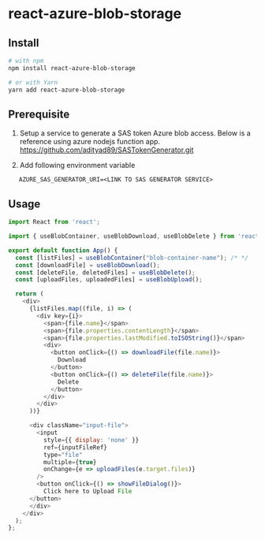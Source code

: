 # react-azure-blob-storage

## Install
```bash
# with npm
npm install react-azure-blob-storage

# or with Yarn
yarn add react-azure-blob-storage
```
## Prerequisite

1. Setup a service to generate a SAS token Azure blob access. Below is a reference using azure nodejs function app.
    https://github.com/adityad89/SASTokenGenerator.git

2. Add following environment variable
 ```
    AZURE_SAS_GENERATOR_URI=<LINK TO SAS GENERATOR SERVICE>
```
## Usage
```javascript
import React from 'react';

import { useBlobContainer, useBlobDownload, useBlobDelete } from 'react-azure-blob-storage'

export default function App() {
  const [listFiles] = useBlobContainer("blob-container-name"); /* */
  const [downloadFile] = useBlobDownload();
  const [deleteFile, deletedFiles] = useBlobDelete();
  const [uploadFiles, uploadedFiles] = useBlobUpload();

  return (
    <div>
      {listFiles.map((file, i) => (
        <div key={i}>
          <span>{file.name}</span>
          <span>{file.properties.contentLength}</span>
          <span>{file.properties.lastModified.toISOString()}</span>
          <div>
            <button onClick={() => downloadFile(file.name)}>
              Download
            </button>
            <button onClick={() => deleteFile(file.name)}>
              Delete
            </button>
          </div>
        </div>
      ))}

      <div className="input-file">
        <input
          style={{ display: 'none' }}
          ref={inputFileRef}
          type="file"
          multiple={true}
          onChange={e => uploadFiles(e.target.files)}
        />
        <button onClick={() => showFileDialog()}>
          Click here to Upload File
      </button>
      </div>
    </div>
  );
};
```


